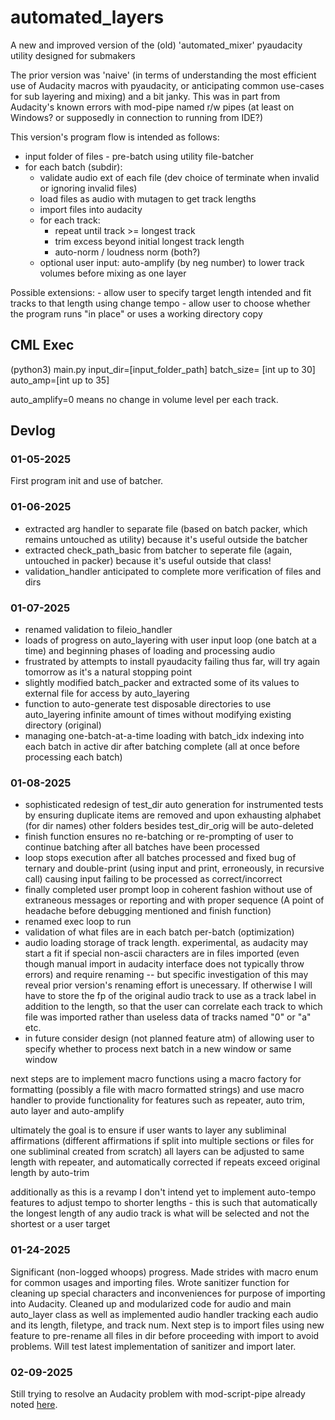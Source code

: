 # automated_layers
A new and improved version of the (old) 'automated_mixer' pyaudacity utility designed for submakers

The prior version was 'naive' (in terms of understanding the most efficient use of Audacity macros with pyaudacity, or anticipating common use-cases for sub layering and mixing) and a bit janky. This was in part from Audacity's known errors with mod-pipe named r/w pipes (at least on Windows? or supposedly in connection to running from IDE?) 

This version's program flow is intended as follows:

- input folder of files - pre-batch using utility file-batcher
- for each batch (subdir):
	- validate audio ext of each file (dev choice of terminate when invalid or ignoring invalid files)
	- load files as audio with mutagen to get track lengths
	- import files into audacity
	- for each track:
		- repeat until track >= longest track
		- trim excess beyond initial longest track length
		- auto-norm / loudness norm (both?)
	- optional user input: auto-amplify (by neg number) to lower track volumes before mixing as one layer

Possible extensions:
	- allow user to specify target length intended and fit tracks to that length using change tempo
	- allow user to choose whether the program runs "in place" or uses a working directory copy

## CML Exec

(python3) main.py input_dir=[input_folder_path] batch_size= [int up to 30] auto_amp=[int up to 35]

auto_amplify=0 means no change in volume level per each track.

## Devlog

### 01-05-2025
First program init and use of batcher.

### 01-06-2025

- extracted arg handler to separate file (based on batch packer, which remains untouched as utility) because it's useful outside the batcher
- extracted check_path_basic from batcher to seperate file (again, untouched in packer) because it's useful outside that class!
- validation_handler anticipated to complete more verification of files and dirs

### 01-07-2025
- renamed validation to fileio_handler
- loads of progress on auto_layering with user input loop (one batch at a time) and beginning phases of loading and processing audio
- frustrated by attempts to install pyaudacity failing thus far, will try again tomorrow as it's a natural stopping point
- slightly modified batch_packer and extracted some of its values to external file for access by auto_layering
- function to auto-generate test disposable directories to use auto_layering infinite amount of times without modifying existing directory (original)
- managing one-batch-at-a-time loading with batch_idx indexing into each batch in active dir after batching complete (all at once before processing each batch)

### 01-08-2025
- sophisticated redesign of test_dir auto generation for instrumented tests by ensuring duplicate items are removed and upon exhausting alphabet (for dir names) other folders besides test_dir_orig will be auto-deleted
- finish function ensures no re-batching or re-prompting of user to continue batching after all batches have been processed
- loop stops execution after all batches processed and fixed bug of ternary and double-print (using input and print, erroneously, in recursive call) causing input failing to be processed as correct/incorrect
- finally completed user prompt loop in coherent fashion without use of extraneous messages or reporting and with proper sequence (A point of headache before debugging mentioned and finish function)
- renamed exec loop to run
- validation of what files are in each batch per-batch (optimization)
- audio loading storage of track length. experimental, as audacity may start a fit if special non-ascii characters are in files imported (even though manual import in audacity interface does not typically throw errors) and require renaming -- but specific investigation of this may reveal prior version's renaming effort is unecessary. If otherwise I will have to store the fp of the original audio track to use as a track label in addition to the length, so that the user can correlate each track to which file was imported rather than useless data of tracks named "0" or "a" etc.
- in future consider design (not planned feature atm) of allowing user to specify whether to process next batch in a new window or same window


next steps are to implement macro functions using a macro factory for formatting (possibly a file with macro formatted strings) and use macro handler to provide functionality for features such as repeater, auto trim, auto layer and auto-amplify

ultimately the goal is to ensure if user wants to layer any subliminal affirmations (different affirmations if split into multiple sections or files for one subliminal created from scratch) all layers can be adjusted to same length with repeater, and automatically corrected if repeats exceed original length by auto-trim

additionally as this is a revamp I don't intend yet to implement auto-tempo features to adjust tempo to shorter lengths - this is such that automatically the longest length of any audio track is what will be selected and not the shortest or a user target

### 01-24-2025
Significant (non-logged whoops) progress. Made strides with macro enum for common usages and importing files. Wrote sanitizer function for cleaning up special characters and inconveniences for purpose of importing into Audacity. Cleaned up and modularized code for audio and main auto_layer class as well as implemented audio handler tracking each audio and its length, filetype, and track num. Next step is to import files using new feature to pre-rename all files in dir before proceeding with import to avoid problems. Will test latest implementation of sanitizer and import later.

### 02-09-2025
Still trying to resolve an Audacity problem with mod-script-pipe already noted [here](https://forum.audacityteam.org/t/different-errors-running-pipe-test/65305/2).